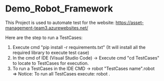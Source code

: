 # Demo_Robot_Framework
This Project is used to automate test for the website:  https://asset-management-team3.azurewebsites.net/

Here are the step to run a TestCases:
1. Execute cmd "pip install -r requirements.txt" (It will install all the required library to execute test case)
2. In the cmd of IDE (Visual Studio Code) -> Execute cmd "cd TestCases" to locate to TestCases for execution.
3. To run a TestCases in the IDE CMD -> robot "TestCases name".robot </br>
=> Notice: To run all TestCases execute: robot .
